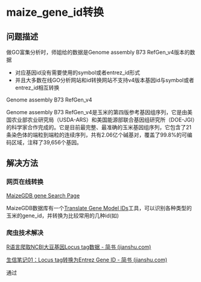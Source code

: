 # maize_gene_id转换

## 问题描述

做GO富集分析时，师姐给的数据是Genome assembly B73 RefGen_v4版本的数据

* 对应基因id没有需要使用的symbol或者entrez_id形式
* 并且大多数在线GO分析网站和id转换网站不支持v4版本基因id与symbol或者entrez_id相互转换

Genome assembly B73 RefGen_v4

Genome assembly B73 RefGen_v4是玉米的第四版参考基因组序列，它是由美国农业部农业研究局（USDA-ARS）和美国能源部联合基因组研究所（DOE-JGI）的科学家合作完成的。它是目前最完整、最准确的玉米基因组序列，它包含了21条染色体的端粒到端粒的连续序列，共有2.06亿个碱基对，覆盖了99.8%的可编码区域，注释了39,656个基因。

## 解决方法

### 网页在线转换

[MaizeGDB gene Search Page](https://chinese.maizegdb.org/gene_center/gene#translate)

MaizeGDB数据库有一个[Translate Gene Model IDs](https://chinese.maizegdb.org/gene_center/gene#translate)工具，可以识别各种类型的玉米的gene_id，并转换为比较常用的几种id(如)

### 爬虫技术解决

[R语言爬取NCBI大豆基因Locus tag数据 - 简书 (jianshu.com)](https://www.jianshu.com/p/4cf02b79f574)

[生信笔记01：Locus tag转换为Entrez Gene ID - 简书 (jianshu.com)](https://www.jianshu.com/p/6513f0a3ceb7)

通过

